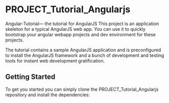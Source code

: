 # PROJECT_Tutorial_Angularjs
Angular-Tutorial— the tutorial for AngularJS
This project is an application skeleton for a typical AngularJS web app. You can use it to quickly bootstrap your angular webapp projects and dev environment for these projects.

The tutorial contains a sample AngularJS application and is preconfigured to install the AngularJS framework and a bunch of development and testing tools for instant web development gratification.

## Getting Started
To get you started you can simply clone the PROJECT_Tutorial_Angularjs repository and install the dependencies:
